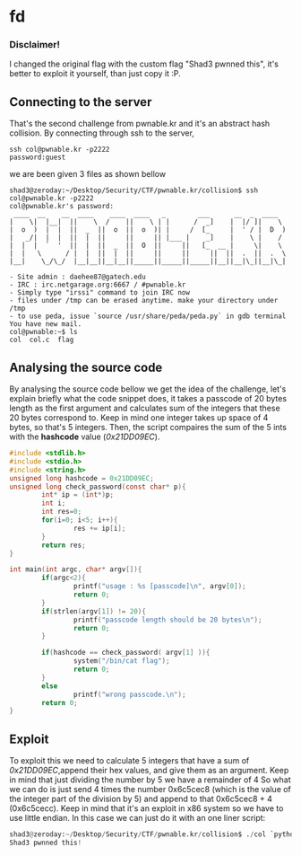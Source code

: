 # fd

### Disclaimer!

I changed the original flag with the custom flag "Shad3 pwnned this", it's better to exploit it yourself,
than just copy it :P.

## Connecting to the server

That's the second challenge from pwnable.kr and it's an abstract hash collision.
By connecting through ssh to the server, 
```
ssh col@pwnable.kr -p2222
password:guest
```
we are been given 3 files as shown bellow 
```
shad3@zeroday:~/Desktop/Security/CTF/pwnable.kr/collision$ ssh col@pwnable.kr -p2222
col@pwnable.kr's password: 
 ____  __    __  ____    ____  ____   _        ___      __  _  ____  
|    \|  |__|  ||    \  /    ||    \ | |      /  _]    |  |/ ]|    \ 
|  o  )  |  |  ||  _  ||  o  ||  o  )| |     /  [_     |  ' / |  D  )
|   _/|  |  |  ||  |  ||     ||     || |___ |    _]    |    \ |    / 
|  |  |  `  '  ||  |  ||  _  ||  O  ||     ||   [_  __ |     \|    \ 
|  |   \      / |  |  ||  |  ||     ||     ||     ||  ||  .  ||  .  \
|__|    \_/\_/  |__|__||__|__||_____||_____||_____||__||__|\_||__|\_|
                                                                     
- Site admin : daehee87@gatech.edu
- IRC : irc.netgarage.org:6667 / #pwnable.kr
- Simply type "irssi" command to join IRC now
- files under /tmp can be erased anytime. make your directory under /tmp
- to use peda, issue `source /usr/share/peda/peda.py` in gdb terminal
You have new mail.
col@pwnable:~$ ls
col  col.c  flag
```
## Analysing the source code

By analysing the source code bellow we get the idea of the challenge, let's explain briefly what the code
snippet does, it takes a passcode of 20 bytes length as the first argument and calculates sum of the integers
that these 20 bytes correspond to. Keep in mind one integer takes up space of 4 bytes, so that's 5 integers. Then, the script
compaires the sum of the 5 ints with the **hashcode** value (*0x21DD09EC*).


```c
#include <stdlib.h>
#include <stdio.h>
#include <string.h>
unsigned long hashcode = 0x21DD09EC;
unsigned long check_password(const char* p){
        int* ip = (int*)p;
        int i;
        int res=0;
        for(i=0; i<5; i++){
                res += ip[i];
        }
        return res;
}

int main(int argc, char* argv[]){
        if(argc<2){
                printf("usage : %s [passcode]\n", argv[0]);
                return 0;
        }
        if(strlen(argv[1]) != 20){
                printf("passcode length should be 20 bytes\n");
                return 0;
        }

        if(hashcode == check_password( argv[1] )){
                system("/bin/cat flag");
                return 0;
        }
        else
                printf("wrong passcode.\n");
        return 0;
}
```

## Exploit

To exploit this we need to calculate 5 integers that have a sum of *0x21DD09EC*,append their hex values,
and give them as an argument. Keep in mind that just dividing the number by 5 we have a remainder of 4
So what we can do is just send 4 times the number 0x6c5cec8 (which is the value of the integer part of the division by 5) 
and append to that 0x6c5cec8 + 4 (0x6c5cecc). Keep in mind that it's an exploit in x86 system so we have to use little endian. 
In this case we can just do it with an one liner script:

```python
shad3@zeroday:~/Desktop/Security/CTF/pwnable.kr/collision$ ./col `python -c "print '\xc8\xce\xc5\x06' * 4 + '\xcc\xce\xc5\x06'"`
Shad3 pwnned this!
```